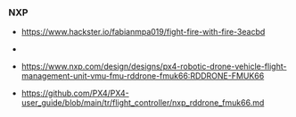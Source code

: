 



###  NXP
- https://www.hackster.io/fabianmpa019/fight-fire-with-fire-3eacbd

- 
- https://www.nxp.com/design/designs/px4-robotic-drone-vehicle-flight-management-unit-vmu-fmu-rddrone-fmuk66:RDDRONE-FMUK66

-  https://github.com/PX4/PX4-user_guide/blob/main/tr/flight_controller/nxp_rddrone_fmuk66.md 
